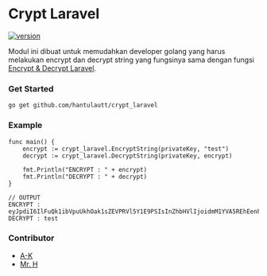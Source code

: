 # Crypt Laravel
[![version](https://img.shields.io/badge/version-1.0.0-red "version")](https://gitlab.com/obt-product-manager/tour-manager)

Modul ini dibuat untuk memudahkan developer golang yang harus melakukan encrypt dan decrypt string yang fungsinya sama dengan fungsi [Encrypt & Decrypt Laravel](https://laravel.com/docs/9.x/encryption).

### Get Started
```
go get github.com/hantulautt/crypt_laravel
```
### Example
```
func main() {
    encrypt := crypt_laravel.EncryptString(privateKey, "test")
    decrypt := crypt_laravel.DecryptString(privateKey, encrypt)
    
    fmt.Println("ENCRYPT : " + encrypt)
    fmt.Println("DECRYPT : " + decrypt)
}

// OUTPUT
ENCRYPT : eyJpdiI6IlFuQk1ibVpuUkhOak1sZEVPRVl5Y1E9PSIsInZhbHVlIjoidmM1YVA5REhEenFXTFNIdnJyKzczdz09IiwibWFjIjoiZDUzZjM3MTIyZjc0YWExOTMyYjhmZmRiN2E5YjE1NDM1YTkwMzY4YTRkYzRjNTdhZmM1NDg3ODUwODBlZDk1NyIsInRhZyI6IiJ9
DECRYPT : test
```

### Contributor
- [A-K](https://github.com/hantulautt)
- [Mr. H]()